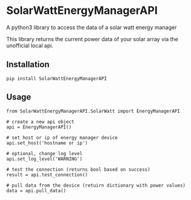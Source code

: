 # SolarWattEnergyManagerAPI
A python3 library to access the data of a solar watt energy manager

This library returns the current power data of your solar array via the unofficial local api.

## Installation

```
pip install SolarWattEnergyManagerAPI
```

## Usage
```
from SolarWattEnergyManagerAPI.SolarWatt import EnergyManagerAPI

# create a new api object
api = EnergyManagerAPI()

# set host or ip of energy manager device
api.set_host('hostname or ip')

# optional, change log level
api.set_log_level('WARNING')

# test the connection (returns bool based on success)
result = api.test_connection()

# pull data from the device (retuirn dictionary with power values)
data = api.pull_data()
```

